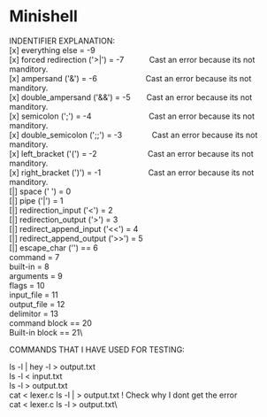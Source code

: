 # Minishell
 
INDENTIFIER EXPLANATION:
\
[x] everything else = -9\
[x] forced redirection ('>|') = -7  &emsp;&emsp;&emsp;Cast an error because its not manditory.\
[x] ampersand ('&') = -6            &emsp;&emsp;&emsp;&emsp;&emsp;&emsp;Cast an error because its not manditory.\
[x] double_ampersand ('&&') = -5    &emsp;&ensp;&nbsp;Cast an error because its not manditory.\
[x] semicolon	(';') = -4            &emsp;&emsp;&emsp;&emsp;&emsp;&emsp;&nbsp;&nbsp;&nbsp;&nbsp;Cast an error because its not manditory.\
[x] double_semicolon (';;') = -3    &emsp;&emsp;&emsp;&nbsp;&nbsp;Cast an error because its not manditory.\
[x] left_bracket ('(') = -2         &emsp;&emsp;&emsp;&emsp;&emsp;&emsp;&nbsp;Cast an error because its not manditory.\
[x] right_bracket (')') = -1								&emsp;&emsp;&emsp;&emsp;&emsp;&nbsp;&nbsp;&nbsp;Cast an error because its not manditory.\
[|] space (' ') = 0\
[|] pipe ('|') = 1\
[|] redirection_input ('<') = 2\
[|] redirection_output ('>') = 3\
[|] redirect_append_input ('<<') = 4\
[|] redirect_append_output ('>>') = 5\
[|] escape_char ('\') == 6\
command = 7\
built-in = 8\
arguments = 9\
flags = 10\
input_file = 11\
output_file = 12\
delimitor = 13\
command block == 20\
Built-in block == 21\

COMMANDS THAT I HAVE USED FOR TESTING:

ls -l | hey -l > output.txt\
ls -l < input.txt\
ls -l > output.txt\
cat < lexer.c ls -l | > output.txt ! Check why I dont get the error\
cat < lexer.c ls -l > output.txt\
